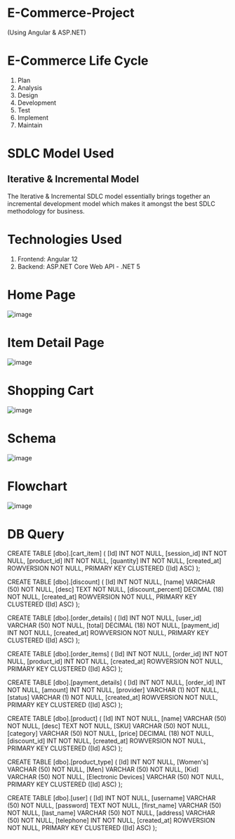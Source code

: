 # E-Commerce-Project
(Using Angular &amp; ASP.NET)

# E-Commerce Life Cycle

1. Plan
2. Analysis
3. Design
4. Development
5. Test
6. Implement
7. Maintain

# SDLC Model Used

## Iterative & Incremental Model

The Iterative & Incremental SDLC model essentially brings together an incremental development model which makes it amongst the best SDLC methodology for business.

# Technologies Used

1. Frontend: Angular 12
2. Backend: ASP.NET Core Web API - .NET 5

# Home Page
![image](https://user-images.githubusercontent.com/31335553/160286240-b944fda1-3d8b-4be8-8f50-f8cd66f365f4.png)

# Item Detail Page
![image](https://user-images.githubusercontent.com/31335553/160286298-a69f1ba7-10ff-4690-a7ee-2b1fc2d64cf6.png)

# Shopping Cart
![image](https://user-images.githubusercontent.com/31335553/160286348-bfe1381c-a043-4f56-99ab-3054ad356700.png)

# Schema
![image](https://user-images.githubusercontent.com/31335553/160286581-e8b41476-cb40-4d3e-86f8-cb123132ed88.png)

# Flowchart
![image](https://user-images.githubusercontent.com/31335553/160286620-e86881e3-6503-4c36-994a-31f450dd7efd.png)

# DB Query

CREATE TABLE [dbo].[cart_item] (
[Id] INT NOT NULL,
[session_id] INT NOT NULL,
[product_id] INT NOT NULL,
[quantity] INT NOT NULL,
[created_at] ROWVERSION NOT NULL,
PRIMARY KEY CLUSTERED ([Id] ASC)
);


CREATE TABLE [dbo].[discount] (
[Id] INT NOT NULL,
[name] VARCHAR (50) NOT NULL,
[desc] TEXT NOT NULL,
[discount_percent] DECIMAL (18) NOT NULL,
[created_at] ROWVERSION NOT NULL,
PRIMARY KEY CLUSTERED ([Id] ASC)
);


CREATE TABLE [dbo].[order_details] (
[Id] INT NOT NULL,
[user_id] VARCHAR (50) NOT NULL,
[total] DECIMAL (18) NOT NULL,
[payment_id] INT NOT NULL,
[created_at] ROWVERSION NOT NULL,
PRIMARY KEY CLUSTERED ([Id] ASC)
);


CREATE TABLE [dbo].[order_items] (
[Id] INT NOT NULL,
[order_id] INT NOT NULL,
[product_id] INT NOT NULL,
[created_at] ROWVERSION NOT NULL,
PRIMARY KEY CLUSTERED ([Id] ASC)
);


CREATE TABLE [dbo].[payment_details] (
[Id] INT NOT NULL,
[order_id] INT NOT NULL,
[amount] INT NOT NULL,
[provider] VARCHAR (1) NOT NULL,
[status] VARCHAR (1) NOT NULL,
[created_at] ROWVERSION NOT NULL,
PRIMARY KEY CLUSTERED ([Id] ASC)
);


CREATE TABLE [dbo].[product] (
[Id] INT NOT NULL,
[name] VARCHAR (50) NOT NULL,
[desc] TEXT NOT NULL,
[SKU] VARCHAR (50) NOT NULL,
[category] VARCHAR (50) NOT NULL,
[price] DECIMAL (18) NOT NULL,
[discount_id] INT NOT NULL,
[created_at] ROWVERSION NOT NULL,
PRIMARY KEY CLUSTERED ([Id] ASC)
);


CREATE TABLE [dbo].[product_type] (
[Id] INT NOT NULL,
[Women's] VARCHAR (50) NOT NULL,
[Men] VARCHAR (50) NOT NULL,
[Kid] VARCHAR (50) NOT NULL,
[Electronic Devices] VARCHAR (50) NOT NULL,
PRIMARY KEY CLUSTERED ([Id] ASC)
);


CREATE TABLE [dbo].[user] (
[Id] INT NOT NULL,
[username] VARCHAR (50) NOT NULL,
[password] TEXT NOT NULL,
[first_name] VARCHAR (50) NOT NULL,
[last_name] VARCHAR (50) NOT NULL,
[address] VARCHAR (50) NOT NULL,
[telephone] INT NOT NULL,
[created_at] ROWVERSION NOT NULL,
PRIMARY KEY CLUSTERED ([Id] ASC)
);





